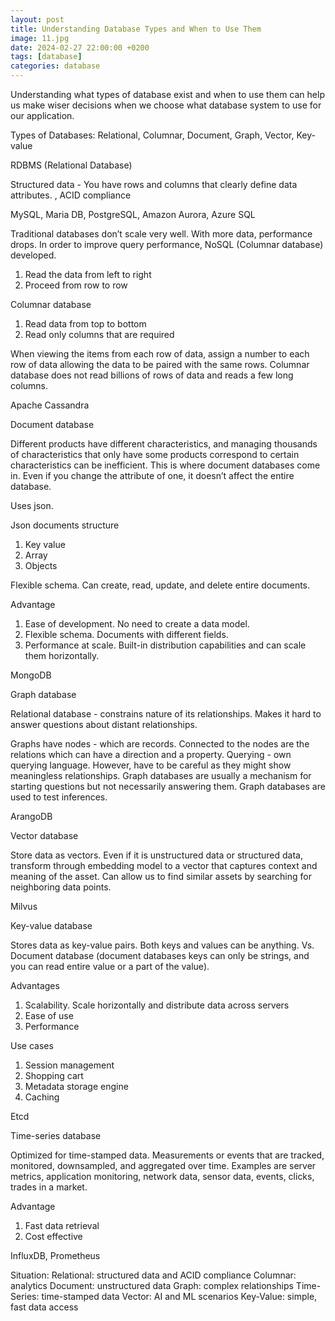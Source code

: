 ```yaml
---
layout: post
title: Understanding Database Types and When to Use Them
image: 11.jpg
date: 2024-02-27 22:00:00 +0200
tags: [database]
categories: database
---
```

Understanding what types of database exist and when to use them can help us make wiser decisions when we choose what database system to use for our application. 

Types of Databases: Relational, Columnar, Document, Graph, Vector, Key-value 

RDBMS (Relational Database) 

Structured data - You have rows and columns that clearly define data attributes. 
,  ACID compliance

MySQL, Maria DB, PostgreSQL, Amazon Aurora, Azure SQL 

Traditional databases don’t scale very well. With more data, performance drops. 
In order to improve query performance, NoSQL (Columnar database) developed. 

1. Read the data from left to right
2. Proceed from row to row 

Columnar database

1. Read data from top to bottom
2. Read only columns that are required

When viewing the items from each row of data, assign a number to each row of data allowing the data to be paired with the same rows. 
Columnar database does not read billions of rows of data and reads a few long columns. 

Apache Cassandra

Document database

Different products have different characteristics, and managing thousands of characteristics that only have some products correspond to certain characteristics can be inefficient. This is where document databases come in. Even if you change the attribute of one, it doesn’t affect the entire database. 

Uses json. 

Json documents structure
1. Key value
2. Array 
3. Objects 

Flexible schema. 
Can create, read, update, and delete entire documents. 

Advantage
1. Ease of development. No need to create a data model.
2. Flexible schema. Documents with different fields. 
3. Performance at scale. Built-in distribution capabilities and can scale them horizontally. 

MongoDB


Graph database 

Relational database - constrains nature of its relationships. Makes it hard to answer questions about distant relationships. 

Graphs have nodes - which are records. Connected to the nodes are the relations which can have a direction and a property. 
Querying - own querying language. However, have to be careful as they might show meaningless relationships. Graph databases are usually a mechanism for starting questions but not necessarily answering them. Graph databases are used to test inferences. 

ArangoDB


Vector database

Store data as vectors. Even if it is unstructured data or structured data, transform through embedding model to a vector that captures context and meaning of the asset. Can allow us to find similar assets by searching for neighboring data points. 

Milvus 

Key-value database 

Stores data as key-value pairs. Both keys and values can be anything. 
Vs. Document database (document databases keys can only be strings, and you can read entire value or a part of the value). 

Advantages 
1. Scalability. Scale horizontally and distribute data across servers 
2. Ease of use
3. Performance 

Use cases
1. Session management 
2. Shopping cart 
3. Metadata storage engine 
4. Caching 

Etcd 

Time-series database 

Optimized for time-stamped data. Measurements or events that are tracked, monitored, downsampled, and aggregated over time. Examples are server metrics, application monitoring, network data, sensor data, events, clicks, trades in a market. 

Advantage
1. Fast data retrieval 
2. Cost effective 

InfluxDB, Prometheus



Situation: 
Relational: structured data and ACID compliance
Columnar: analytics 
Document: unstructured data 
Graph: complex relationships
Time-Series: time-stamped data 
Vector: AI and ML scenarios 
Key-Value: simple, fast data access  